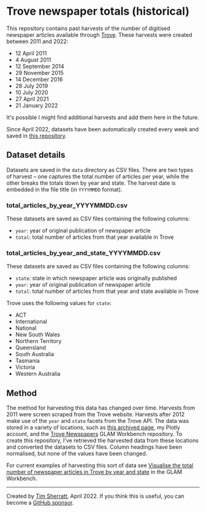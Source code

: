 # Trove newspaper totals (historical)

This repository contains past harvests of the number of digitised newspaper articles available through [Trove](https://trove.nla.gov.au/). These harvests were created between 2011 and 2022:

* 12 April 2011
* 4 August 2011
* 12 September 2014
* 29 November 2015
* 14 December 2016
* 28 July 2019
* 10 July 2020
* 27 April 2021
* 21 January 2022

It's possible I might find additional harvests and add them here in the future.

 Since April 2022, datasets have been automatically created every week and saved in [this repository](https://github.com/wragge/trove-newspaper-totals).

## Dataset details

Datasets are saved in the `data` directory as CSV files. There are two types of harvest – one captures the total number of articles per year, while the other breaks the totals down by year and state. The harvest date is embedded in the file title (in `YYYYMMDD` format).

### total_articles_by_year_YYYYMMDD.csv

These datasets are saved as CSV files containing the following columns:

* `year`: year of original publication of newspaper article
* `total`: total number of articles from that year available in Trove

### total_articles_by_year_and_state_YYYYMMDD.csv

These datasets are saved as CSV files containing the following columns:

* `state`: state in which newspaper article was originally published
* `year`: year of original publication of newspaper article
* `total`: total number of articles from that year and state available in Trove

Trove uses the following values for `state`:

* ACT
* International
* National
* New South Wales
* Northern Territory
* Queensland
* South Australia
* Tasmania
* Victoria
* Western Australia

## Method

The method for harvesting this data has changed over time. Harvests from 2011 were screen scraped from the Trove website. Harvests after 2012 make use of the `year` and `state` facets from the Trove API. The data was stored in a variety of locations, such as [this archived page](https://timsherratt.org/shed/trove/graphs/), my Plotly account, and the [Trove Newspapers](https://github.com/GLAM-Workbench/trove-newspapers) GLAM Workbench repository. To create this repository, I've retrieved the harvested data from these locations and converted the datasets to CSV files. Column headings have been normalised, but none of the values have been changed.

For current examples of harvesting this sort of data see [Visualise the total number of newspaper articles in Trove by year and state](https://glam-workbench.net/trove-newspapers/#visualise-the-total-number-of-newspaper-articles-in-trove-by-year-and-state) in the GLAM Workbench.

---

Created by [Tim Sherratt](https://timsherratt.org), April 2022. If you think this is useful, you can become a [GitHub sponsor](https://github.com/sponsors/wragge).
